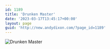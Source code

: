 ```yaml
---
id: 1189
title: 'Drunken Master'
date: '2023-03-17T13:45:17+00:00'
layout: page
guid: 'http://new.andydixon.com/?page_id=1189'
---
```


![Drunken Master](https://i0.wp.com/assets.g8x2.ldn.idrivee2-23.com/posters/Drunken%20Master%2001.jpg?w=1200&ssl=1 "Drunken Master")